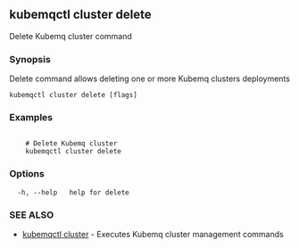 ## kubemqctl cluster delete

Delete Kubemq cluster command

### Synopsis

Delete command allows deleting one or more Kubemq clusters deployments

```
kubemqctl cluster delete [flags]
```

### Examples

```

 	# Delete Kubemq cluster
	kubemqctl cluster delete

```

### Options

```
  -h, --help   help for delete
```

### SEE ALSO

* [kubemqctl cluster](kubemqctl_cluster.md)	 - Executes Kubemq cluster management commands


